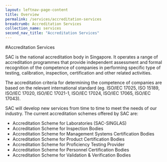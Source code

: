 ```yaml
---
layout: leftnav-page-content
title: Overview
permalink: /services/accreditation-services
breadcrumb: Accreditation Services
collection_name: services
second_nav_title: "Accreditation Services"
---
```

#Accreditation Services

SAC is the national accreditation body in Singapore. It operates a range of accreditation programmes that provide independent assessment and formal recognition of the competence of companies in performing specific type of testing, calibration, inspection, certification and other related activities.

The accreditation criteria for determining the competence of companies are based on the relevant international standard (eg. ISO/IEC 17025, ISO 15189, ISO/IEC 17020, ISO/IEC 17021-1, ISO/IEC 17024, ISO/IEC 17065, ISO/IEC 17043).

SAC will develop new services from time to time to meet the needs of our industry. The current accreditation schemes offered by SAC are:
* Accreditation Scheme for Laboratories (SAC-SINGLAS)
* Accreditation Scheme for Inspection Bodies
* Accreditation Scheme for Management Systems Certification Bodies
* Accreditation Scheme for Product Certification Bodies
* Accreditation Scheme for Proficiency Testing Provider
* Accreditation Scheme for Personnel Certification Bodies
* Accreditation Scheme for Validation & Verification Bodies
